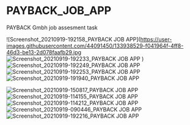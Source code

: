 # PAYBACK_JOB_APP
PAYBACK Gmbh job assesment task



![Screenshot_20210919-192158_PAYBACK JOB APP](https://user-images.githubusercontent.com/44091450/133938529-f041964f-4ff8-46d3-be13-2d078faafb29.jpg
![Screenshot_20210919-192233_PAYBACK JOB APP](https://user-images.githubusercontent.com/44091450/133938533-f3503638-0264-4e31-af52-91cf8f5fc923.jpg)
)
![Screenshot_20210919-192249_PAYBACK JOB APP](https://user-images.githubusercontent.com/44091450/133938537-f795af0e-4218-4160-87c3-116988d77d86.jpg)
![Screenshot_20210919-192253_PAYBACK JOB APP](https://user-images.githubusercontent.com/44091450/133938538-891770ab-ad7b-480f-9541-17305e0f26fe.jpg)
![Screenshot_20210919-191940_PAYBACK JOB APP](https://user-images.githubusercontent.com/44091450/133938541-76154dce-3e7f-4f91-8724-1a87382a645b.jpg)

![Screenshot_20210919-150817_PAYBACK JOB APP](https://user-images.githubusercontent.com/44091450/133938544-ab64c428-79ae-4b59-bfc4-c1cbf5b4c379.jpg)
![Screenshot_20210919-114155_PAYBACK JOB APP](https://user-images.githubusercontent.com/44091450/133938550-d9442256-5e7a-400a-8379-28dc81e85254.jpg)
![Screenshot_20210919-114212_PAYBACK JOB APP](https://user-images.githubusercontent.com/44091450/133938556-dad59192-2281-4e1d-835a-6c04aa682fad.jpg)
![Screenshot_20210919-090446_PAYBACK JOB APP](https://user-images.githubusercontent.com/44091450/133938558-89c1527e-2f19-451f-a5d2-a10d44762100.jpg)
![Screenshot_20210919-192216_PAYBACK JOB APP](https://user-images.githubusercontent.com/44091450/133938565-13cc30e9-9368-4066-afcc-2ae45d38abd2.jpg)



